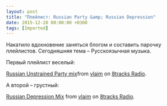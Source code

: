 ```yaml
---
layout: post
title: "Плейлист: Russian Party &amp; Russian Depression"
date: 2015-12-28 00:00:00 +0300
tags: [Imported]
---
```


Накатило вдохновение заняться блогом и составить парочку плейлистов. 
Сегодняшняя тема – Русскоязычная музыка.

Первый плейлист веселый:

[Russian Unstrained Party mix](http://8tracks.com/vlaim/russian-unstrained-party-mix?utm_medium=referral&utm_content=mix-page&utm_campaign=embed_button)from [vlaim](http://8tracks.com/vlaim?utm_medium=referral&utm_content=mix-page&utm_campaign=embed_button) on [8tracks Radio](http://8tracks.com?utm_medium=referral&utm_content=mix-page&utm_campaign=embed_button).

А второй – грустный:

[Russian Depression Mix](http://8tracks.com/vlaim/russian-depression-mix?utm_medium=referral&utm_content=mix-page&utm_campaign=embed_button) from [vlaim](http://8tracks.com/vlaim?utm_medium=referral&utm_content=mix-page&utm_campaign=embed_button) on [8tracks Radio](http://8tracks.com?utm_medium=referral&utm_content=mix-page&utm_campaign=embed_button).